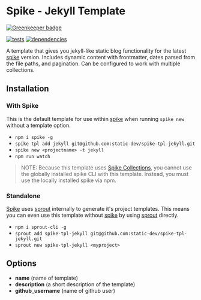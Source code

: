 # Spike - Jekyll Template

[![Greenkeeper badge](https://badges.greenkeeper.io/static-dev/spike-tpl-jekyll.svg)](https://greenkeeper.io/)

[![tests](http://img.shields.io/travis/static-dev/spike-tpl-base/master.svg?style=flat)](https://travis-ci.org/spike-tpl-base/spike-tpl-base) [![dependencies](http://david-dm.org/static-dev/spike-tpl-base.svg?path=root)](https://david-dm.org/static-dev/spike-tpl-base?path=root)

A template that gives you jekyll-like static blog functionality for the latest [spike](https://github.com/static-dev/spike) version. Includes dynamic content with frontmatter, dates parsed from the file paths, and pagination. Can be configured to work with multiple collections.

## Installation

### With Spike

This is the default template for use within [spike](https://github.com/static-dev/spike) when running `spike new` without a template option.

- `npm i spike -g`
- `spike tpl add jekyll git@github.com:static-dev/spike-tpl-jekyll.git`
- `spike new <projectname> -t jekyll`
- `npm run watch`

> NOTE: Because this template uses [Spike Collections](https://github.com/static-dev/spike-collections#installation), you cannot use the globally installed spike CLI with this template. Instead, you must use the locally installed spike via npm.

### Standalone

[Spike](https://github.com/static-dev/spike) uses [sprout](https://github.com/carrot/sprout) internally to generate it's project templates. This means you can even use this template without [spike](https://github.com/static-dev/spike) by using [sprout](https://github.com/carrot/sprout) directly.

- `npm i sprout-cli -g`
- `sprout add spike-tpl-jekyll git@github.com:static-dev/spike-tpl-jekyll.git`
- `sprout new spike-tpl-jekyll <myproject>`

## Options

- **name** (name of template)
- **description** (a short description of the template)
- **github_username** (name of github user)
